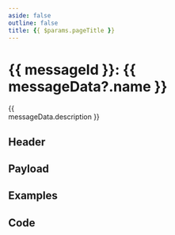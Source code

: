 ```yaml
---
aside: false
outline: false
title: {{ $params.pageTitle }}
---
```


<script setup>
import HeaderSection from '../../../components/Protocol/HeaderSection.vue';
import PayloadSection from '../../../components/Protocol/PayloadSection.vue';
import ExamplesSection from '../../../components/Protocol/ExamplesSection.vue';
import CodeSection from '../../../components/Protocol/CodeSection.vue';
import { data as protocolData } from '../../../yaml-data.data.ts'
import { computed } from 'vue'
import { useRoute,useData } from 'vitepress'

const route = useRoute()
const { frontmatter } = useData()
// Extract numeric ID from "12-close" format
const messageId = parseInt(route.data.params.messageId.split('-')[0])
const messageData = computed(() => protocolData?.messages?.[messageId])

// Use the pageTitle from params if available, otherwise construct it
const pageTitle = computed(() => route.data.params.pageTitle || `${messageId}: ${messageData.value?.name || ''}`)

// Update the document title
if (typeof document !== 'undefined' && pageTitle.value) {
  document.title = `${pageTitle.value} | Lightbug Documentation`
}
</script>

# {{ messageId }}: {{ messageData?.name }}

<span v-if="messageData?.description" style="white-space: pre-line;">{{ messageData.description }}</span>

## Header

<HeaderSection :messageId="messageId" :yamlData="protocolData" />

## Payload

<PayloadSection :messageId="messageId" :yamlData="protocolData" />

## Examples

<ExamplesSection :messageId="messageId" :yamlData="protocolData" />

## Code

<CodeSection :messageId="messageId" :yamlData="protocolData" />
